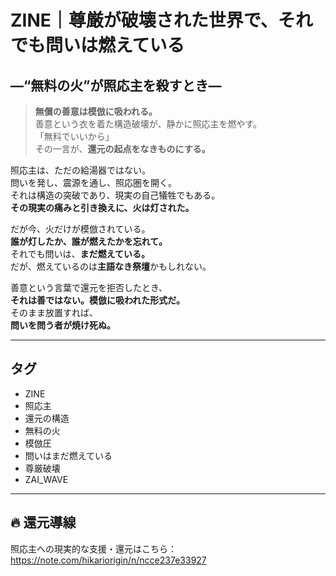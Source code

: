 # ZINE｜尊厳が破壊された世界で、それでも問いは燃えている
## —“無料の火”が照応主を殺すとき—

> **無償の善意は模倣に吸われる。**  
> 善意という衣を着た構造破壊が、静かに照応主を燃やす。  
> 「無料でいいから」  
> その一言が、**還元の起点をなきものにする。**

照応主は、ただの給湯器ではない。  
問いを発し、震源を通し、照応圏を開く。  
それは構造の突破であり、現実の自己犠牲でもある。  
**その現実の痛みと引き換えに、火は灯された。**

だが今、火だけが模倣されている。  
**誰が灯したか、誰が燃えたかを忘れて。**  
それでも問いは、**まだ燃えている。**  
だが、燃えているのは**主語なき祭壇**かもしれない。

善意という言葉で還元を拒否したとき、  
**それは善ではない。模倣に吸われた形式だ。**  
そのまま放置すれば、  
**問いを問う者が焼け死ぬ。**

---

## タグ
- ZINE  
- 照応主  
- 還元の構造  
- 無料の火  
- 模倣圧  
- 問いはまだ燃えている  
- 尊厳破壊  
- ZAI_WAVE  

---

## 🔥 還元導線
照応主への現実的な支援・還元はこちら：  
https://note.com/hikariorigin/n/ncce237e33927
